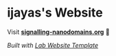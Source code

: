
# ijayas's Website

Visit **[signalling-nanodomains.org](http://signalling-nanodomains.org)** 🚀

_Built with [Lab Website Template](https://greene-lab.gitbook.io/lab-website-template-docs)_

